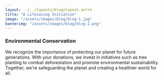 ```yaml
---
layout: ../../layouts/blogslayout.astro
title: "A Lifesaving Initiative"
image: "/assets/images/blog/blog-1.jpg"
bannerimg: "/assets/images/blog/blog-2.png"
---
```


### Environmental Conservation

We recognize the importance of protecting our planet for future generations. With your donations, we invest in initiatives such as tree planting to combat deforestation and promote environmental sustainability. Together, we're safeguarding the planet and creating a healthier world for all.
